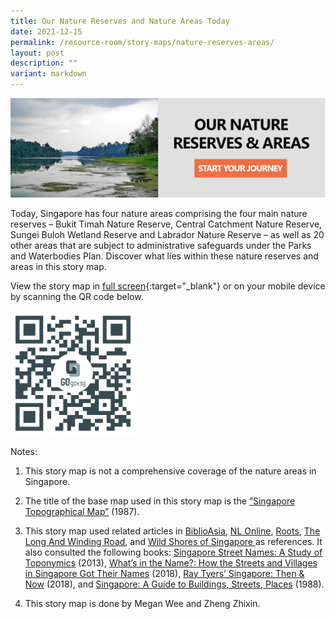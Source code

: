 ```yaml
---
title: Our Nature Reserves and Nature Areas Today
date: 2021-12-15
permalink: /resource-room/story-maps/nature-reserves-areas/
layout: post
description: ""
variant: markdown
---
```

[![Alt text for image on Isomer site](/images/storymap-image-our-nature-reserves.png)](https://go.gov.sg/ei4a1v)

Today, Singapore has four nature areas comprising the four main nature reserves – Bukit Timah Nature Reserve, Central Catchment Nature Reserve, Sungei Buloh Wetland Reserve and Labrador Nature Reserve – as well as 20 other areas that are subject to administrative safeguards under the Parks and Waterbodies Plan. Discover what lies within these nature reserves and areas in this story map.

View the story map in [full screen](https://go.gov.sg/ei4a1v){:target="_blank"} or on your mobile device by scanning the QR code below.

<img src="/images/qr-code-storymap-nature-reserves.jpg" alt="qr-code-storymap-islands" style="width:200px;">

Notes:
1. This story map is not a comprehensive coverage of the nature areas in Singapore.

2. The title of the base map used in this story map is the [“Singapore Topographical Map”]( https://www.nas.gov.sg/archivesonline/maps_building_plans/record-details/fb66894d-115c-11e3-83d5-0050568939ad) (1987).

3. This story map used related articles in [BiblioAsia](https://www.nlb.gov.sg/Browse/BiblioAsia.aspx), [NL Online](https://www.nlb.gov.sg/main/nlonline), [Roots](https://www.roots.sg/), [The Long And Winding Road](https://thelongnwindingroad.wordpress.com/), and [Wild Shores of Singapore ](https://wildshores.blogspot.com/) as references. It also consulted the following books: [Singapore Street Names: A Study of Toponymics](https://eservice.nlb.gov.sg/item_holding.aspx?bid=200123850) (2013), [What’s in the Name?: How the Streets and Villages in Singapore Got Their Names](https://eservice.nlb.gov.sg/item_holding.aspx?bid=202924449) (2018), [Ray Tyers’ Singapore: Then &amp; Now](https://eservice.nlb.gov.sg/item_holding.aspx?bid=203784837) (2018), and [Singapore: A Guide to Buildings, Streets, Places](http://eservice.nlb.gov.sg/item_holding.aspx?bid=4712298) (1988).
4. This story map is done by Megan Wee and Zheng Zhixin.